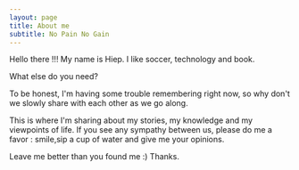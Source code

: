 ```yaml
---
layout: page
title: About me
subtitle: No Pain No Gain
---
```

Hello there !!!
My name is Hiep. I like soccer, technology and book.

What else do you need?

To be honest, I'm having some trouble remembering right now, so why don't we slowly share with each other as we go along.

This is where I'm sharing about my stories, my knowledge and my viewpoints of life. If you see any sympathy between us, please do me a favor : smile,sip a cup of water and give me your opinions. 

Leave me better than you found me :)
Thanks.
